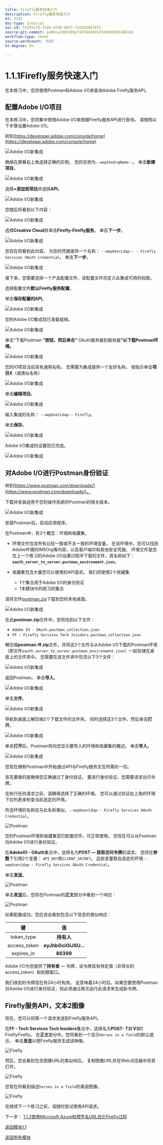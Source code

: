 ```yaml
---
title: Firefly服务快速入门
description: Firefly服务快速入门
kt: 5342
doc-type: tutorial
exl-id: 52385c33-f316-4fd9-905f-72d2d346f8f5
source-git-commit: ea06ca2d05195efa57643d45d7e50d3d914081d3
workflow-type: tm+mt
source-wordcount: '935'
ht-degree: 0%

---
```


# 1.1.1Firefly服务快速入门

在本练习中，您将使用Postman和Adobe I/O来查询Adobe Firefly服务API。

## 配置Adobe I/O项目

在本练习中，您将集中使用Adobe I/O来根据Firefly服务API进行查询。 请按照以下步骤设置Adobe I/O。

转到[https://developer.adobe.com/console/home](https://developer.adobe.com/console/home)

![Adobe I/O新集成](./images/iohome.png)

确保在屏幕右上角选择正确的实例。 您的实例为`--aepImsOrgName--`。 单击&#x200B;**新建项目**。

![Adobe I/O新集成](./images/iocomp.png)

选择&#x200B;**+添加到项目**&#x200B;并选择&#x200B;**API**。

![Adobe I/O新集成](./images/adobe_io_access_api.png)

您随后将看到以下内容：

![Adobe I/O新集成](./images/api1.png)

选择&#x200B;**Creative Cloud**&#x200B;并单击&#x200B;**Firefly-Firefly服务**。 单击&#x200B;**下一步**。

![Adobe I/O新集成](./images/api3.png)

您现在将看到此内容。 为您的凭据提供一个名称： `--aepUserLdap-- - Firefly Services OAuth credential`。 单击&#x200B;**下一步**。

![Adobe I/O新集成](./images/api4.png)

接下来，您需要选择一个产品配置文件，该配置文件将定义此集成可用的权限。

选择配置文件&#x200B;**默认Firefly服务配置**。

单击&#x200B;**保存配置的API**。

![Adobe I/O新集成](./images/api9.png)

您的Adobe I/O集成现已准备就绪。

![Adobe I/O新集成](./images/api11.png)

单击“下载Postman **”按钮，然后单击“** OAuth服务器到服务器&#x200B;**”以下载Postman环境。**

![Adobe I/O新集成](./images/iopm.png)

您的IO项目当前具有通用名称。 您需要为集成提供一个友好名称。 按指示单击&#x200B;**项目X**（或类似名称）

![Adobe I/O新集成](./images/api13.png)

单击&#x200B;**编辑项目**。

![Adobe I/O新集成](./images/api14.png)

输入集成的名称： `--aepUserLdap-- Firefly`。

单击&#x200B;**保存**。

![Adobe I/O新集成](./images/api15.png)

Adobe I/O集成的设置现已完成。

![Adobe I/O新集成](./images/api16.png)

## 对Adobe I/O进行Postman身份验证

转到[https://www.postman.com/downloads/](https://www.postman.com/downloads/)。

下载并安装适用于您的操作系统的Postman的相关版本。

![Adobe I/O新集成](./images/getstarted.png)

安装Postman后，启动应用程序。

在Postman中，有2个概念：环境和收藏集。

- 环境文件包含所有比较一致或不太一致的环境变量。 在该环境中，您可以找到Adobe环境的IMSOrg等内容，以及客户端ID和其他安全凭据。 环境文件是您在上一个练习的Adobe I/O设置过程中下载的文件，其名称如下： **`oauth_server_to_server.postman_environment.json`**。

- 收藏集包含大量您可以使用的API请求。 我们将使用2个收藏集
   - 1个集合用于Adobe I/O的身份验证
   - 1本模块中的练习的集合

请将文件[postman.zip](./../../../assets/postman/postman-ff.zip)下载到您的本地桌面。

![Adobe I/O新集成](./images/pmfolder.png)

在此&#x200B;**postman.zip**&#x200B;文件中，您将找到以下文件：

- `Adobe IO - OAuth.postman_collection.json`
- `FF - Firefly Services Tech Insiders.postman_collection.json`

解压缩&#x200B;**postman-ff.zip**&#x200B;文件，并将这2个文件与从Adobe I/O下载的Postman环境（即文件`oauth_server_to_server.postman_environment.json`）一起存储在桌面上的文件夹中。 您需要在该文件夹中包含以下3个文件：

![Adobe I/O新集成](./images/pmfolder1.png)

返回Postman。 单击&#x200B;**导入**。

![Adobe I/O新集成](./images/postmanui.png)

单击&#x200B;**文件**。

![Adobe I/O新集成](./images/choosefiles.png)

导航到桌面上解压缩2个下载文件的文件夹。 同时选择这3个文件，然后单击&#x200B;**打开**。

![Adobe I/O新集成](./images/selectfiles.png)

单击&#x200B;**打开**&#x200B;后，Postman将向您显示要导入的环境和收藏集的概述。 单击&#x200B;**导入**。

![Adobe I/O新集成](./images/impconfirm.png)

您现在拥有Postman中开始通过API与Firefly服务交互所需的一切。

首先要做的是确保您正确通过了身份验证。 要进行身份验证，您需要请求访问令牌。

在执行任何请求之前，请确保选择了正确的环境。 您可以通过验证右上角的环境下拉列表来检查当前选定的环境。

所选环境的名称应与此名称类似，`--aepUserLdap-- Firefly Services OAuth Credential`。

![Postman](./images/envselemea.png)

您的Postman环境和收藏集现已配置完毕，可正常使用。 您现在可以从Postman向Adobe I/O进行身份验证。

在&#x200B;**AdobeIO - OAuth**&#x200B;集合中，选择名为&#x200B;**POST — 获取访问令牌**&#x200B;的请求。 您将在&#x200B;**参数**&#x200B;下引用2个变量： `API_KEY`和`CLIENT_SECRET`。 这些变量取自选定的环境`--aepUserLdap-- Firefly Services OAuth Credential`。

单击&#x200B;**发送**。

![Postman](./images/ioauth.png)

单击&#x200B;**发送**&#x200B;后，您将在Postman的&#x200B;**正文**&#x200B;部分中看到一个响应：

![Postman](./images/ioauthresp.png)

如果配置成功，您应该会看到包含以下信息的类似响应：

| 键 | 值 |
|:-------------:| :---------------:| 
| token_type | **持有人** |
| access_token | **eyJhbGciOiJSU...** |
| expires_in | **86399** |

Adobe I/O为您提供了&#x200B;**持有者** — 令牌，该令牌具有特定值（非常长的access_token）和到期窗口。

我们收到的令牌现在有24小时有效。 这意味着24小时后，如果您要使用Postman对Adobe I/O进行身份验证，则必须通过再次运行此请求来生成新令牌。

## Firefly服务API，文本2图像

现在，您可以将第一个请求发送到Firefly服务API。

在&#x200B;**FF - Tech Services Tech Insiders**&#x200B;集合中，选择名为&#x200B;**POST- T2I V3**&#x200B;的FireflyFirefly。 在&#x200B;**正文**&#x200B;部分中，您将看到一个显示`Horses in a field`的默认提示。 单击&#x200B;**发送**&#x200B;以使Firefly服务生成该映像。

![Firefly](./images/ff1.png)

然后，您会看到包含图像URL的类似响应。 复制图像URL并在Web浏览器中将其打开。

![Firefly](./images/ff2.png)

您现在将看到描述`horses in a field`的美丽图像。

![Firefly](./images/ff3.png)

在继续下一个练习之前，请随时尝试使用API请求。

下一步： [1.1.2使用Microsoft Azure和预签名URL优化Firefly过程](./ex2.md)

[返回模块1.1](./firefly-services.md)

[返回所有模块](./../../../overview.md)
